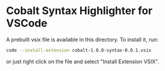 # Cobalt Syntax Highlighter for VSCode

A prebuilt vsix file is available in this directory. To install it, run:

```bash
code --install-extension cobalt-1.0.0-syntax-0.0.1.vsix
```
or just right click on the file and select "Install Extension VSIX".
